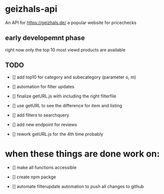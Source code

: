 # geizhals-api
An API for https://geizhals.de/ a popular website for pricechecks
## early developemnt phase

right now only the top 10 most viewd products are available

## TODO
- [] add top10 for category and subecategory (parameter o, m)

- [] automation for filter updates

- [] finalize getURL.js with including the right filterfile

- [] use getURL to see the difference for item and listing

- [] add filters to searchquery

- [] add new endpoint for reviews

- [] rework getURL.js for the 4th time probably


# when these things are done work on:
- [] make all functions accessible

- [] create npm packge

- [] automate filterupdate automation to push all changes to github

